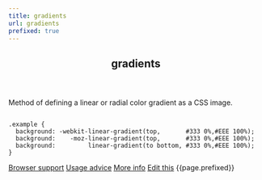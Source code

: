 ```yaml
---
title: gradients
url: gradients
prefixed: true
---
```


<article id="gradients" class="feature prefix-{{page.prefixed}}">
	<header class="feature__header">
		<h2>gradients</h2>
	</header>
	<p class="feature__description">
		Method of defining a linear or radial color gradient as a CSS image.
	</p>
<pre class="feature__code"><code>
.example {
  background: -webkit-linear-gradient(top,       #333 0%,#EEE 100%);
  background:    -moz-linear-gradient(top,       #333 0%,#EEE 100%);
  background:         linear-gradient(to bottom, #333 0%,#EEE 100%);
}
</code></pre>
	<footer class="feature__footer">
		<a href="http://caniuse.com/gradients">Browser support</a> 
		<a href="http://html5please.com/#gradients">Usage advice</a> 
		<a href="http://www.css3files.com/gradient">More info</a> 
		<a href="https://github.com/davidhund/shouldiprefix/blob/master/_posts/{{page.date | date: "%Y-%m-%d"}}-{{page.title}}.md">Edit this</a> 
		<span class="feature__prefix">{{page.prefixed}}</span>
	</footer>
</article>
